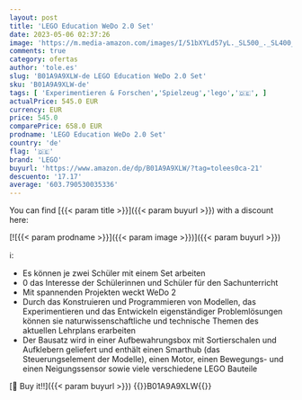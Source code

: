 ```yaml
---
layout: post
title: 'LEGO Education WeDo 2.0 Set'
date: 2023-05-06 02:37:26
image: 'https://m.media-amazon.com/images/I/51bXYLd57yL._SL500_._SL400_.jpg'
comments: true
category: ofertas
author: 'tole.es'
slug: 'B01A9A9XLW-de LEGO Education WeDo 2.0 Set'
sku: 'B01A9A9XLW-de'
tags: [ 'Experimentieren & Forschen','Spielzeug','lego','🇩🇪', ]
actualPrice: 545.0 EUR
currency: EUR
price: 545.0
comparePrice: 658.0 EUR
prodname: 'LEGO Education WeDo 2.0 Set'
country: 'de'
flag: '🇩🇪'
brand: 'LEGO'
buyurl: 'https://www.amazon.de/dp/B01A9A9XLW/?tag=tolees0ca-21'
descuento: '17.17'
average: '603.790530035336'
---
```


You can find [{{< param title >}}]({{< param buyurl >}}) with a discount here:

[![{{< param prodname >}}]({{< param image >}})]({{< param buyurl >}})

ℹ️:

- Es können je zwei Schüler mit einem Set arbeiten
- 0 das Interesse der Schülerinnen und Schüler für den Sachunterricht
- Mit spannenden Projekten weckt WeDo 2
- Durch das Konstruieren und Programmieren von Modellen, das Experimentieren und das Entwickeln eigenständiger Problemlösungen können sie naturwissenschaftliche und technische Themen des aktuellen Lehrplans erarbeiten
- Der Bausatz wird in einer Aufbewahrungsbox mit Sortierschalen und Aufklebern geliefert und enthält einen Smarthub (das Steuerungselement der Modelle), einen Motor, einen Bewegungs- und einen Neigungssensor sowie viele verschiedene LEGO Bauteile

[🛒 Buy it!!]({{< param buyurl >}})
{{<world>}}B01A9A9XLW{{</world>}}
